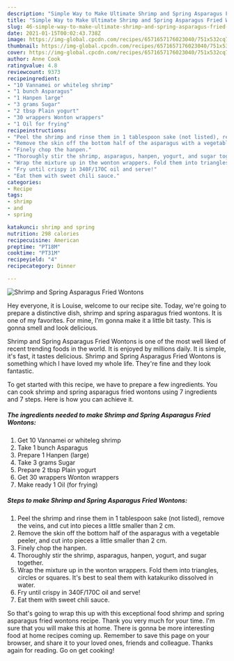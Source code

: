 ```yaml
---
description: "Simple Way to Make Ultimate Shrimp and Spring Asparagus Fried Wontons"
title: "Simple Way to Make Ultimate Shrimp and Spring Asparagus Fried Wontons"
slug: 46-simple-way-to-make-ultimate-shrimp-and-spring-asparagus-fried-wontons
date: 2021-01-15T00:02:43.738Z
image: https://img-global.cpcdn.com/recipes/6571657176023040/751x532cq70/shrimp-and-spring-asparagus-fried-wontons-recipe-main-photo.jpg
thumbnail: https://img-global.cpcdn.com/recipes/6571657176023040/751x532cq70/shrimp-and-spring-asparagus-fried-wontons-recipe-main-photo.jpg
cover: https://img-global.cpcdn.com/recipes/6571657176023040/751x532cq70/shrimp-and-spring-asparagus-fried-wontons-recipe-main-photo.jpg
author: Anne Cook
ratingvalue: 4.8
reviewcount: 9373
recipeingredient:
- "10 Vannamei or whiteleg shrimp"
- "1 bunch Asparagus"
- "1 Hanpen large"
- "3 grams Sugar"
- "2 tbsp Plain yogurt"
- "30 wrappers Wonton wrappers"
- "1 Oil for frying"
recipeinstructions:
- "Peel the shrimp and rinse them in 1 tablespoon sake (not listed), remove the veins, and cut into pieces a little smaller than 2 cm."
- "Remove the skin off the bottom half of the asparagus with a vegetable peeler, and cut into pieces a little smaller than 2 cm."
- "Finely chop the hanpen."
- "Thoroughly stir the shrimp, asparagus, hanpen, yogurt, and sugar together."
- "Wrap the mixture up in the wonton wrappers. Fold them into triangles, circles or squares. It&#39;s best to seal them with katakuriko dissolved in water."
- "Fry until crispy in 340F/170C oil and serve!"
- "Eat them with sweet chili sauce."
categories:
- Recipe
tags:
- shrimp
- and
- spring

katakunci: shrimp and spring 
nutrition: 298 calories
recipecuisine: American
preptime: "PT18M"
cooktime: "PT31M"
recipeyield: "4"
recipecategory: Dinner

---
```



![Shrimp and Spring Asparagus Fried Wontons](https://img-global.cpcdn.com/recipes/6571657176023040/751x532cq70/shrimp-and-spring-asparagus-fried-wontons-recipe-main-photo.jpg)

Hey everyone, it is Louise, welcome to our recipe site. Today, we're going to prepare a distinctive dish, shrimp and spring asparagus fried wontons. It is one of my favorites. For mine, I'm gonna make it a little bit tasty. This is gonna smell and look delicious.



Shrimp and Spring Asparagus Fried Wontons is one of the most well liked of recent trending foods in the world. It is enjoyed by millions daily. It is simple, it's fast, it tastes delicious. Shrimp and Spring Asparagus Fried Wontons is something which I have loved my whole life. They're fine and they look fantastic.


To get started with this recipe, we have to prepare a few ingredients. You can cook shrimp and spring asparagus fried wontons using 7 ingredients and 7 steps. Here is how you can achieve it.

<!--inarticleads1-->

##### The ingredients needed to make Shrimp and Spring Asparagus Fried Wontons:

1. Get 10 Vannamei or whiteleg shrimp
1. Take 1 bunch Asparagus
1. Prepare 1 Hanpen (large)
1. Take 3 grams Sugar
1. Prepare 2 tbsp Plain yogurt
1. Get 30 wrappers Wonton wrappers
1. Make ready 1 Oil (for frying)




<!--inarticleads2-->

##### Steps to make Shrimp and Spring Asparagus Fried Wontons:

1. Peel the shrimp and rinse them in 1 tablespoon sake (not listed), remove the veins, and cut into pieces a little smaller than 2 cm.
1. Remove the skin off the bottom half of the asparagus with a vegetable peeler, and cut into pieces a little smaller than 2 cm.
1. Finely chop the hanpen.
1. Thoroughly stir the shrimp, asparagus, hanpen, yogurt, and sugar together.
1. Wrap the mixture up in the wonton wrappers. Fold them into triangles, circles or squares. It&#39;s best to seal them with katakuriko dissolved in water.
1. Fry until crispy in 340F/170C oil and serve!
1. Eat them with sweet chili sauce.




So that's going to wrap this up with this exceptional food shrimp and spring asparagus fried wontons recipe. Thank you very much for your time. I'm sure that you will make this at home. There is gonna be more interesting food at home recipes coming up. Remember to save this page on your browser, and share it to your loved ones, friends and colleague. Thanks again for reading. Go on get cooking!
